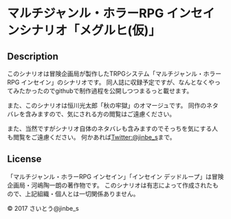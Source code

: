 # マルチジャンル・ホラーRPG インセインシナリオ「メグルヒ(仮)」

## Description
このシナリオは冒険企画局が製作したTRPGシステム「マルチジャンル・ホラーRPG インセイン」のシナリオです。
同人誌に収録予定ですが、なんとなくやってみたかったのでgithubで制作過程を公開しつつまるっと載せます。

また、このシナリオは恒川光太郎「秋の牢獄」のオマージュです。
同作のネタバレを含みますので、気にされる方の閲覧はご遠慮ください。

また、当然ですがシナリオ自体のネタバレも含みますのでそっちを気にする人も閲覧をご遠慮ください。
何かあれば[Twitter:@jinbe_s](https://twitter.com/jinbe_s)まで。

## License
「マルチジャンル・ホラーRPG インセイン」「インセイン デッドループ」は冒険企画局・河嶋陶一朗の著作物です。
このシナリオは有志によって作成されたもので、上記組織・個人とは一切関係ありません。

&copy; 2017 さいとう@jinbe_s
